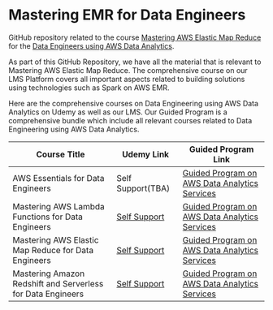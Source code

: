 # Mastering EMR for Data Engineers
GitHub repository related to the course [Mastering AWS Elastic Map Reduce](https://itversity.com/course/mastering-aws-elastic-map-reduce-for-data-engineers) for the [Data Engineers using AWS Data Analytics](https://itversity.com/bundle/data-engineering-using-aws-analytics).

As part of this GitHub Repository, we have all the material that is relevant to Mastering AWS Elastic Map Reduce. The comprehensive course on our LMS Platform covers all important aspects related to building solutions using technologies such as Spark on AWS EMR.

Here are the comprehensive courses on Data Engineering using AWS Data Analytics on Udemy as well as our LMS. Our Guided Program is a comprehensive bundle which include all relevant courses related to Data Engineering using AWS Data Analytics.

|Course Title|Udemy Link|Guided Program Link|
|---|---|---|
|AWS Essentials for Data Engineers|Self Support(TBA)|[Guided Program on AWS Data Analytics Services](https://itversity.com/bundle/data-engineering-using-aws-analytics)|
|Mastering AWS Lambda Functions for Data Engineers|[Self Support](https://www.udemy.com/course/mastering-aws-lambda-functions/?referralCode=3F0E4F315A5CABE89702)|[Guided Program on AWS Data Analytics Services](https://itversity.com/bundle/data-engineering-using-aws-analytics)|
|Mastering AWS Elastic Map Reduce for Data Engineers|[Self Support](https://www.udemy.com/course/mastering-aws-elastic-map-reduce-for-data-engineers/?referralCode=7B1DD34B3999E0A4BFF4)|[Guided Program on AWS Data Analytics Services](https://itversity.com/bundle/data-engineering-using-aws-analytics)|
|Mastering Amazon Redshift and Serverless for Data Engineers|[Self Support](https://www.udemy.com/course/mastering-amazon-redshift-and-serverless-for-data-engineers/?referralCode=B217ECEFED78F7CF9734)|[Guided Program on AWS Data Analytics Services](https://itversity.com/bundle/data-engineering-using-aws-analytics)|
